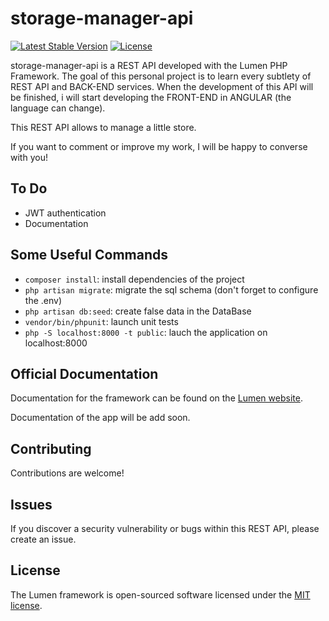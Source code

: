 # storage-manager-api

[![Latest Stable Version](https://poser.pugx.org/laravel/lumen-framework/v/stable.svg)](https://packagist.org/packages/laravel/lumen-framework)
[![License](https://poser.pugx.org/laravel/lumen-framework/license.svg)](https://packagist.org/packages/laravel/lumen-framework)

storage-manager-api is a REST API developed with the Lumen PHP Framework. The goal of this personal project is to learn every subtlety of REST API and BACK-END services. When the development of this API will be finished, i will start developing the FRONT-END in ANGULAR (the language can change).

This REST API allows to manage a little store.

If you want to comment or improve my work, I will be happy to converse with you!

## To Do

- JWT authentication
- Documentation 

## Some Useful Commands

- ``composer install``: install dependencies of the project
- ``php artisan migrate``: migrate the sql schema (don't forget to configure the .env)
- ``php artisan db:seed``: create false data in the DataBase
- ``vendor/bin/phpunit``: launch unit tests
- ``php -S localhost:8000 -t public``: lauch the application on localhost:8000

## Official Documentation

Documentation for the framework can be found on the [Lumen website](https://lumen.laravel.com/docs).

Documentation of the app will be add soon.

## Contributing

Contributions are welcome!

## Issues

If you discover a security vulnerability or bugs within this REST API, please create an issue.

## License

The Lumen framework is open-sourced software licensed under the [MIT license](https://opensource.org/licenses/MIT).
